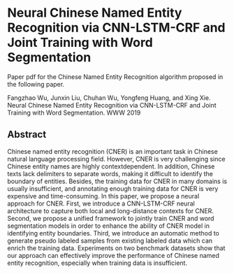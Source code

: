 # Neural Chinese Named Entity Recognition via CNN-LSTM-CRF and Joint Training with Word Segmentation
Paper pdf for the Chinese Named Entity Recognition algorithm proposed in the following paper.

Fangzhao Wu, Junxin Liu,  Chuhan Wu, Yongfeng Huang, and Xing Xie. Neural Chinese Named Entity Recognition via CNN-LSTM-CRF and Joint Training with Word Segmentation. WWW 2019

## Abstract
Chinese named entity recognition (CNER) is an important task in Chinese natural language processing field. However, CNER is very challenging since Chinese entity names are highly contextdependent. In addition, Chinese texts lack delimiters to separate words, making it difficult to identify the boundary of entities. Besides, the training data for CNER in many domains is usually insufficient, and annotating enough training data for CNER is very expensive and time-consuming. In this paper, we propose a neural approach for CNER. First, we introduce a CNN-LSTM-CRF neural architecture to capture both local and long-distance contexts for CNER. Second, we propose a unified framework to jointly train CNER and word segmentation models in order to enhance the ability of CNER model in identifying entity boundaries. Third, we introduce an automatic method to generate pseudo labeled samples from existing labeled data which can enrich the training data. Experiments on two benchmark datasets show that our approach can effectively improve the performance of Chinese named entity recognition, especially when training data is insufficient.
